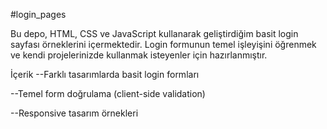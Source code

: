 #login_pages

Bu depo, HTML, CSS ve JavaScript kullanarak geliştirdiğim basit login sayfası örneklerini içermektedir. Login formunun temel işleyişini öğrenmek ve kendi projelerinizde kullanmak isteyenler için hazırlanmıştır.

İçerik
--Farklı tasarımlarda basit login formları

--Temel form doğrulama (client-side validation)

--Responsive tasarım örnekleri